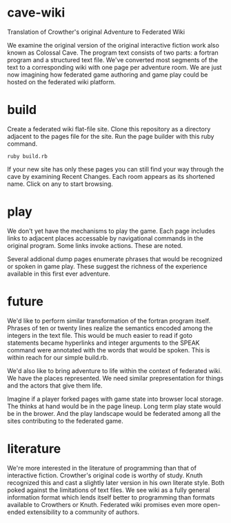 cave-wiki
=========

Translation of Crowther's original Adventure to Federated Wiki

We examine the original version of the original interactive fiction work
also known as Colossal Cave. The program text consists of two parts: a 
fortran program and a structured text file. We've converted most segments
of the text to a corresponding wiki with one page per adventure room.
We are just now imagining how federated game authoring and game play 
could be hosted on the federated wiki platform.

build
=====

Create a federated wiki flat-file site. Clone this repository as 
a directory adjacent to the pages file for the site. Run the 
page builder with this ruby command.

    ruby build.rb

If your new site has only these pages you can still find your way
through the cave by examining Recent Changes. Each room appears
as its shortened name. Click on any to start browsing.

play
====

We don't yet have the mechanisms to play the game. Each page includes
links to adjacent places accessable by navigational commands in
the original program. Some links invoke actions. These are noted.

Several addional dump pages enumerate phrases that would be
recognized or spoken in game play. These suggest the richness
of the experience available in this first ever adventure.

future
======

We'd like to perform similar transformation of the fortran program
itself. Phrases of ten or twenty lines realize the semantics
encoded among the integers in the text file. This would be much 
easier to read if goto statements became hyperlinks and integer
arguments to the SPEAK command were annotated with the words
that would be spoken. This is within reach for our simple build.rb.

We'd also like to bring adventure to life within the context of
federated wiki. We have the places represented. We need similar
prepresentation for things and the actors that give them life.

Imagine if a player forked pages with game state into browser
local storage. The thinks at hand would be in the page lineup.
Long term play state would be in the brower. And the play
landscape would be federated among all the sites contributing
to the federated game.

literature
==========

We're more interested in the literature of programming than 
that of interactive fiction. Crowther's original code is worthy
of study. Knuth recognized this and cast a slightly later
version in his own literate style. Both poked against the
limitations of text files. We see wiki as a fully general
information format which lends itself better to programming
than formats available to Crowthers or Knuth. Federated
wiki promises even more open-ended extensibility to a 
community of authors. 

